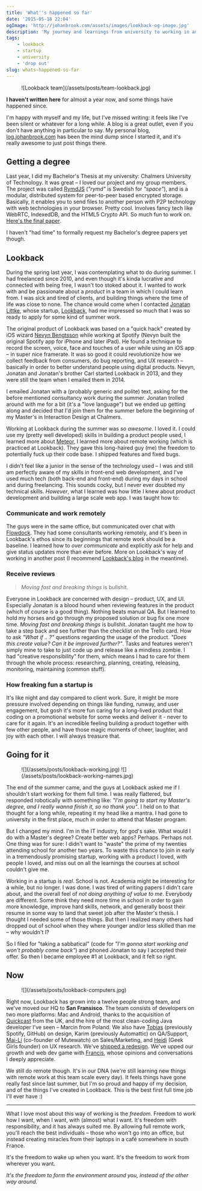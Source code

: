 ```yaml
---
title: 'What''s happened so far'
date: '2015-05-18 22:04'
ogImage: 'http://johanbrook.com/assets/images/lookback-og-image.jpg'
description: 'My journey and learnings from university to working in an early startup.'
tags:
    - lookback
    - startup
    - university
    - 'drop out'
slug: whats-happened-so-far
---
```


<figure class="image--full">
  ![Lookback team](/assets/posts/team-lookback.jpg)
</figure>

**I haven't written here** for almost a year now, and some things have happened since. 

I'm happy with myself and my life, but I've missed writing: it feels like I've been silent or whatever for a long while. A blog is a great outlet, even if you don't have anything in particular to say. My personal blog, [log.johanbrook.com](http://log.johanbrook.com/) has been the mind dump since I started it, and it's really awesome to just post things there.

## Getting a degree

Last year, I did my Bachelor's Thesis at my university: Chalmers University of Technology. It was great – I loved our project and my group members. The project was called [RymdJS](https://github.com/rymdjs) (*"rymd"* is Swedish for *"space"*), and is a modular, distributed system for peer-to-peer based encrypted storage. Basically, it enables you to send files to another person with P2P technology with web technologies in your browser. Pretty cool. Involves fancy tech like WebRTC, IndexedDB, and the HTML5 Crypto API. So much fun to work on. [Here's the final paper](https://github.com/rymdjs/report/blob/45521abab0b9c82dee02df701f0425104f78b41e/report.pdf). 

I haven't "had time" to formally request my Bachelor's degree papers yet though.

## Lookback

During the spring last year, I was contemplating what to do during summer. I had freelanced since 2010, and even though it's kinda lucrative and connected with being free, I wasn't too stoked about it. I wanted to work with and be passionate about a *product* in a team in which I could learn from. I was sick and tired of clients, and building things where the time of life was close to none. The chance would come when I contacted [Jonatan Littke](http://littke.com/), whose startup, [Lookback](http://lookback.io), had me impressed so much that I was so ready to apply for some kind of summer work.

The original product of Lookback was based on a "quick hack" created by iOS wizard [Nevyn Bengtsson](http://twitter.com/nevyn) while working at Spotify (Nevyn built the original Spotify app for iPhone and later iPad). He found a technique to record the screen, voice, face and touches of a user while using an iOS app – in super nice framerate. It was so good it could revolutionize how we collect feedback from consumers, do bug reporting, and UX research – basically in order to better understand people using digital products. Nevyn, Jonatan and Jonatan's brother Carl started Lookback in 2013, and they were still the team when I emailed them in 2014. 

I emailed Jonatan with a (probably generic and polite) text, asking for the before mentioned consultancy work during the summer. Jonatan trolled around with me for a bit (it's a "love language") but we ended up getting along and decided that I'd join them for the summer before the beginning of my Master's in Interaction Design at Chalmers.

Working at Lookback during the summer was *so awesome*. I loved it. I could use my (pretty well developed) skills in building a product people used, I learned more about [Meteor](http://meteor.com), I learned more about remote working (which is practiced at Lookback). They gave this long-haired guy (me) the freedom to potentially fuck up their code base. I shipped features and fixed bugs. 

I didn't feel like a junior in the sense of the technology used – I was and still am perfectly aware of my skills in front-end web development, and I've used much tech (both back-end and front-end) during my days in school and during freelancing. This sounds cocky, but I never ever doubted my technical skills. *However*, what I learned was how little I knew about product development and building a large scale web app. I was taught how to:

### Communicate and work remotely

The guys were in the same office, but communicated over chat with [Flowdock](https://www.flowdock.com/). They had some consultants working remotely, and it's been in Lookback's ethos since its beginnings that remote work should be a baseline. I learned how to *over communicate* and explicitly ask for help and give status updates more than ever before. More on Lookback's way of working in another post (I recommend [Lookback's blog](http://lookback.io) in the meantime). 

### Receive reviews

> *Moving fast and breaking things* is bullshit.

Everyone in Lookback are concerned with design – product, UX, and UI. Especially Jonatan is a blood hound when reviewing features in the product (which of course is a good thing). Nothing beats manual QA. But I learned to hold my horses and go through my proposed solution or bug fix one more time. *Moving fast and breaking things* is bullshit. Jonatan taught me how to take a step back and see further than the checklist on the Trello card. How to ask *"What if .. ?"* questions regarding the usage of the product. *"Does this create value? Can it be improved further?"*. Tasks and features weren't simply mine to take to just code up and release like a mindless zombie. I had "creative responsibility" for them, which means I had to care for them through the whole process: researching, planning, creating, releasing, monitoring, maintaining (common stuff). 

### How freaking fun a startup is

It's like night and day compared to client work. Sure, it might be more pressure involved depending on things like funding, runway, and user engagement, but gosh it's more fun caring for a long-lived product that coding on a promotional website for some weeks and deliver it - never to care for it again. It's an incredible feeling building a product together with few other people, and have those magic moments of cheer, laughter, and joy with each other. I will always treasure that.

## Going for it

<figure class="image--full image--hover">
  ![](/assets/posts/lookback-working.jpg)
  ![](/assets/posts/lookback-working-names.jpg)
</figure>

The end of the summer came, and the guys at Lookback asked me if I shouldn't start working for them full time. I was really flattered, but responded robotically with something like: *"I'm going to start my Master's degree, and I really wanna finish it, so no thank you"*. I held on to that thought for a long while, repeating it my head like a mantra. I had gone to university in the first place, much in order to attend that Master program.

But I changed my mind. I'm in the IT industry, for god's sake. What would I do with a Master's degree? Create better web apps? Perhaps. Perhaps not. One thing was for sure: I didn't want to "waste" the prime of my twenties attending school for another two years. To waste this chance to join in early in a tremendously promising startup, working with a product I loved, with people I loved, and miss out on all the learnings the courses at school couldn't give me.

Working in a startup is *real*. School is not. Academia might be interesting for a while, but no longer. I was done. I was tired of writing papers I didn't care about, and the overall feel of *not doing anything of value to me*. Everybody are different. Some think they need more time in school in order to gain more knowledge, improve hard skills, network, and generally boost their resume in some way to land that sweet job after the Master's thesis. I thought I needed some of those things. But then I realized many others had dropped out of school when they where younger and/or less skilled than me – why wouldn't I? 

So I filed for "taking a sabbatical" (code for *"I'm gonna start working and won't probably come back"*) and phoned Jonatan to say I accepted their offer. So then I became employee #1 at Lookback, and it felt so right.

## Now

<figure class="image--full">
  ![](/assets/posts/lookback-computers.jpg)
</figure>

Right now, Lookback has grown into a twelve people strong team, and we've moved our HQ to **San Fransisco**. The team consists of developers on two more platforms: Mac and Android, thanks to the acquisition of [Quickcast](http://quickcast.io/) from the UK, and the hire of the most clean-coding Java developer I've seen – Marcin from Poland. We also have [Tobias](http://tobiasahlin.com) (previously Spotify, GitHub) on design, Karim (previously Automattic) on QA/Support, [Mai-Li](http://twitter.com/mailihammargren) (co-founder of Mutewatch) on Sales/Marketing, and [Heidi](http://twitter.com/heidiharman) (Geek Girls founder) on UX research. We've [shipped a redesign](https://lookback.io/blog/introducing-lookback-1.0-with-android-and-mac-support). We've upped our growth and web dev game with [Francis](http://twitter.com/byrnify), whose opinions and conversations I deeply appreciate.

We still do remote though. It's in our DNA (we're still learning new things with remote work at this team scale every day). It feels things have gone really fast since last summer, but I'm so proud and happy of my decision, and of the things I've created in Lookback. This is the best first full time job I'll ever have :)

***

What I love most about this way of working is the *freedom*. Freedom to work how I want, when I want, with (almost) what I want. It's freedom with responsibility, and it has always suited me. By allowing full remote work, you'll reach the best individuals – those who won't go into an office, but instead creating miracles from their laptops in a café somewhere in south France. 

It's the freedom to wake up when you want. It's the freedom to work from wherever you want. 

*It's the freedom to form the environment around you, instead of the other way around.*
